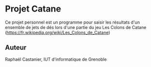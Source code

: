 # Projet Catane

Ce projet personnel est un programme pour saisir les résultats d'un ensemble de jets de dés lors d'une partie du jeu Les Colons de Catane (https://fr.wikipedia.org/wiki/Les_Colons_de_Catane)

## Auteur

Raphaël Castanier, IUT d'informatique de Grenoble
